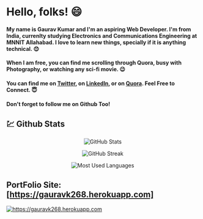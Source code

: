 # Hello, folks! :smile:

#### My name is Gaurav Kumar and I'm an aspiring Web Developer. I'm from India, currenlty studying Electronics and Communications Engineering at MNNIT Allahabad. I love to learn new things, specially if it is anything technical. :blush: </br>

#### When I am free, you can find me scrolling through Quora, busy with Photography, or watching any sci-fi movie. :wink: </br>

#### You can find me on <a href="https://twitter.com/gaurav_k268">Twitter</a>, on <a href="https://www.linkedin.com/in/gauravk268">LinkedIn</a>, or on <a href="https://www.quora.com/profile/Gaurav-1297">Quora</a>. Feel Free to Connect. :innocent: </br>

#### Don't forget to follow me on Github Too!

## :chart: Github Stats

<p align="center">
	<img 
	src="https://github-readme-stats.vercel.app/api?username=gauravk268&show_icons=true&line_height=27&count_private=true"
	alt="GitHub Stats"
	/>
</p>

<p align="center">
	<img 
	src="https://github-readme-streak-stats.herokuapp.com/?user=gauravk268"
	alt="GitHub Streak"
	/>
</p>

<p align="center">
  <img 
	src="https://github-readme-stats.vercel.app/api/top-langs/?username=gauravk268&hide=jupyter%20notebook&layout=compact"
	alt="Most Used Languages"
	/>
</p>

## PortFolio Site: [https://gauravk268.herokuapp.com]

<a href="#">
	<img align="center" src="https://gauravk268.github.io/images/fullPageImage.png" alt="https://gauravk268.herokuapp.com">
</a>
